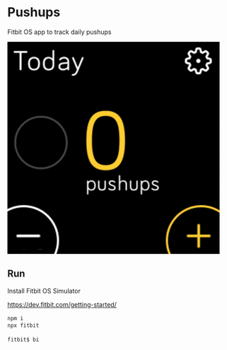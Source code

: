 # Pushups

Fitbit OS app to track daily pushups

![Pushups](https://github.com/mmallett/pushups/blob/master/screenshots/pushups_today.gif?raw=true)

## Run

Install Fitbit OS Simulator

https://dev.fitbit.com/getting-started/

```
npm i
npx fitbit

fitbit$ bi
```

